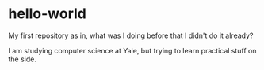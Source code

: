 # hello-world
My first repository as in, what was I doing before that I didn't do it already?

I am studying computer science at Yale, but trying to learn practical stuff on the side.
